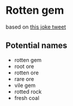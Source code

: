 # Rotten gem
based on [this joke tweet](https://twitter.com/websigh/status/447090345437069312)

## Potential names
+ rotten gem
+ root ore
+ rotten ore
+ rare ore
+ vile gem
+ rotted rock
+ fresh coal
